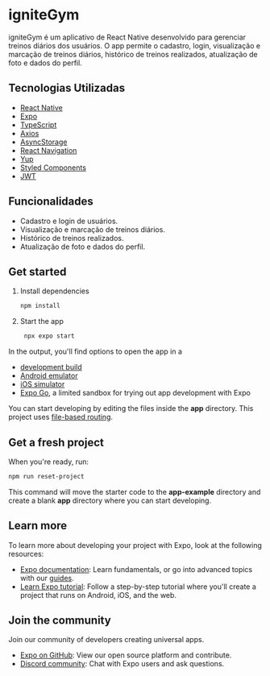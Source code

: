 # igniteGym

igniteGym é um aplicativo de React Native desenvolvido para gerenciar treinos diários dos usuários. O app permite o cadastro, login, visualização e marcação de treinos diários, histórico de treinos realizados, atualização de foto e dados do perfil.

## Tecnologias Utilizadas
- [React Native](https://reactnative.dev/docs/getting-started)
- [Expo](https://docs.expo.dev/)
- [TypeScript](https://www.typescriptlang.org/docs/)
- [Axios](https://axios-http.com/docs/intro)
- [AsyncStorage](https://react-native-async-storage.github.io/async-storage/docs/install/)
- [React Navigation](https://reactnavigation.org/docs/getting-started)
- [Yup](https://github.com/jquense/yup)
- [Styled Components](https://styled-components.com/docs)
- [JWT](https://jwt.io/introduction/)

## Funcionalidades
- Cadastro e login de usuários.
- Visualização e marcação de treinos diários.
- Histórico de treinos realizados.
- Atualização de foto e dados do perfil.

## Get started

1. Install dependencies

   ```bash
   npm install
   ```

2. Start the app

   ```bash
    npx expo start
   ```

In the output, you'll find options to open the app in a

- [development build](https://docs.expo.dev/develop/development-builds/introduction/)
- [Android emulator](https://docs.expo.dev/workflow/android-studio-emulator/)
- [iOS simulator](https://docs.expo.dev/workflow/ios-simulator/)
- [Expo Go](https://expo.dev/go), a limited sandbox for trying out app development with Expo

You can start developing by editing the files inside the **app** directory. This project uses [file-based routing](https://docs.expo.dev/router/introduction).

## Get a fresh project

When you're ready, run:

```bash
npm run reset-project
```

This command will move the starter code to the **app-example** directory and create a blank **app** directory where you can start developing.

## Learn more

To learn more about developing your project with Expo, look at the following resources:

- [Expo documentation](https://docs.expo.dev/): Learn fundamentals, or go into advanced topics with our [guides](https://docs.expo.dev/guides).
- [Learn Expo tutorial](https://docs.expo.dev/tutorial/introduction/): Follow a step-by-step tutorial where you'll create a project that runs on Android, iOS, and the web.

## Join the community

Join our community of developers creating universal apps.

- [Expo on GitHub](https://github.com/expo/expo): View our open source platform and contribute.
- [Discord community](https://chat.expo.dev): Chat with Expo users and ask questions.
